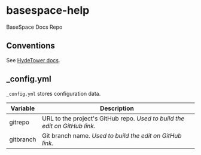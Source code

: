 basespace-help
==============

BaseSpace Docs Repo

Conventions
------------

See [HydeTower docs](https://github.com/basespace/SpaceAcademy/blob/master/README.md#hyde-tower).

_config.yml
-------------
`_config.yml` stores configuration data. 


| Variable					| Description														|
| --------------------- | -----------------------------------------------|
| gitrepo						| URL to the project's GitHub repo. *Used to build the edit on GitHub link.*				|
| gitbranch				| Git branch name. *Used to build the edit on GitHub link.*											|
